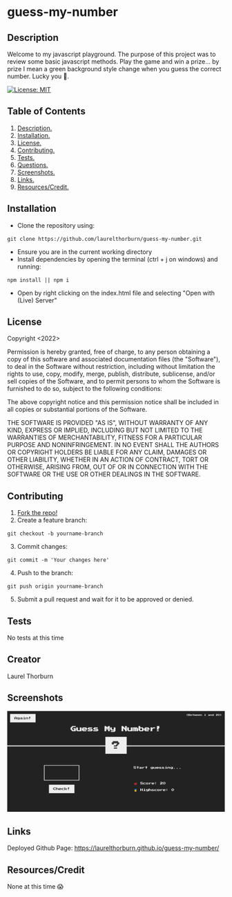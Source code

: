 # guess-my-number
<a name="descsection"></a>
## Description

Welcome to my javascript playground.  The purpose of this project was to review some basic javascript methods.  Play the game and win a prize... by prize I mean a green background style change when you guess the correct number.  Lucky you 🎉.

[![License: MIT](https://img.shields.io/badge/License-MIT-yellow.svg)](https://opensource.org/licenses/MIT)


## Table of Contents
1. [ Description. ](#descsection)
2. [ Installation. ](#installsection)
3. [ License. ](#licensesection)
4. [ Contributing. ](#contribsection)
5. [ Tests. ](#testsection)
6. [ Questions. ](#questionssection)
7. [ Screenshots. ](#picsection)
8. [ Links. ](#linksection)
9. [ Resources/Credit. ](#creditsection)

<a name="installsection"></a>
## Installation
* Clone the repository using:
```
git clone https://github.com/laurelthorburn/guess-my-number.git
```
* Ensure you are in the current working directory
* Install dependencies by opening the terminal (ctrl + j on windows) and running:
```
npm install || npm i
```

* Open by right clicking on the index.html file and selecting "Open with (Live) Server"

<a name="licensesection"></a>
## License
Copyright <2022>

Permission is hereby granted, free of charge, to any person obtaining a copy of this software and associated documentation files (the "Software"), to deal in the Software without restriction, including without limitation the rights to use, copy, modify, merge, publish, distribute, sublicense, and/or sell copies of the Software, and to permit persons to whom the Software is furnished to do so, subject to the following conditions:

The above copyright notice and this permission notice shall be included in all copies or substantial portions of the Software.

THE SOFTWARE IS PROVIDED "AS IS", WITHOUT WARRANTY OF ANY KIND, EXPRESS OR IMPLIED, INCLUDING BUT NOT LIMITED TO THE WARRANTIES OF MERCHANTABILITY, FITNESS FOR A PARTICULAR PURPOSE AND NONINFRINGEMENT. IN NO EVENT SHALL THE AUTHORS OR COPYRIGHT HOLDERS BE LIABLE FOR ANY CLAIM, DAMAGES OR OTHER LIABILITY, WHETHER IN AN ACTION OF CONTRACT, TORT OR OTHERWISE, ARISING FROM, OUT OF OR IN CONNECTION WITH THE SOFTWARE OR THE USE OR OTHER DEALINGS IN THE SOFTWARE.

  <a name="contribsection"></a>
## Contributing
  
1. [Fork the repo!](https://docs.github.com/en/get-started/quickstart/fork-a-repo)
2. Create a feature branch:
```
git checkout -b yourname-branch
```
3. Commit changes:
```
git commit -m 'Your changes here'
```
4. Push to the branch:
```
git push origin yourname-branch
```
5. Submit a pull request and wait for it to be approved or denied.

  <a name="testsection"></a>
## Tests

No tests at this time

  <a name="questionssection"></a>
## Creator

Laurel Thorburn

  <a name="picsection"></a>
  ## Screenshots
  ![Screenshot of Home Page](./screenshot1.png)


  <a name="linksection"></a>
  ## Links

  Deployed Github Page: https://laurelthorburn.github.io/guess-my-number/
  
  <a name="creditsection"></a>

## Resources/Credit

None at this time 😱